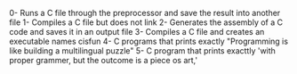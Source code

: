 0- Runs a C file through the preprocessor and save the result into another file
1- Compiles a C file but does not link
2- Generates the assembly of a C code and saves it in an output file
3- Compiles a C file and creates an executable names cisfun
4- C programs that prints exactly "Programming is like building a multilingual puzzle"
5- C program that prints exacttly 'with proper grammer, but the outcome is a piece os art,'

